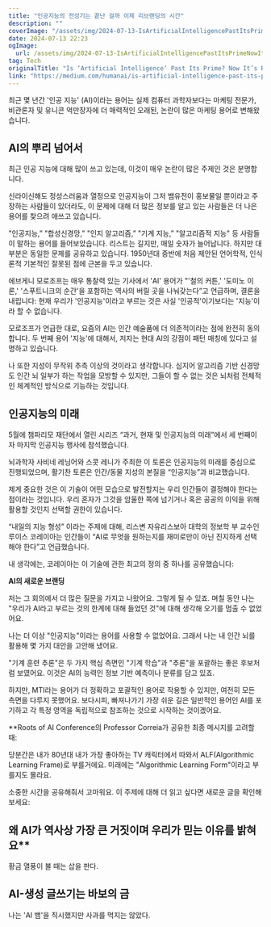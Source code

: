```yaml
---
title: "인공지능의 전성기는 끝난 걸까 이제 리브랜딩의 시간"
description: ""
coverImage: "/assets/img/2024-07-13-IsArtificialIntelligencePastItsPrimeNowItsRebrandingTime_0.png"
date: 2024-07-13 22:23
ogImage: 
  url: /assets/img/2024-07-13-IsArtificialIntelligencePastItsPrimeNowItsRebrandingTime_0.png
tag: Tech
originalTitle: "Is ‘Artificial Intelligence’ Past Its Prime? Now It’s Rebranding Time"
link: "https://medium.com/humanai/is-artificial-intelligence-past-its-prime-now-it-s-rebranding-time-5a1a39fcf6af"
---
```



최근 몇 년간 '인공 지능' (AI)이라는 용어는 실제 컴퓨터 과학자보다는 마케팅 전문가, 비관론자 및 유니콘 억만장자에 더 매력적인 오래된, 논란이 많은 마케팅 용어로 변해왔습니다.

## AI의 뿌리 넘어서

최근 인공 지능에 대해 많이 쓰고 있는데, 이것이 매우 논란이 많은 주제인 것은 분명합니다.

<div class="content-ad"></div>

신라이신해도 정성스러움과 열정으로 인공지능이 그저 뱀유전이 홍보물일 뿐이라고 주장하는 사람들이 있더라도, 이 문제에 대해 더 많은 정보를 알고 있는 사람들은 더 나은 용어를 찾으려 애쓰고 있습니다.

"인공지능,” "합성신경망,” "인지 알고리즘,” "기계 지능,” "알고리즘적 지능" 등 사람들이 말하는 용어를 들어보았습니다. 리스트는 길지만, 매일 숫자가 늘어납니다.
하지만 대부분은 동일한 문제를 공유하고 있습니다. 1950년대 중반에 처음 제안된 언어학적, 인식론적 기본적인 잘못된 점에 근본을 두고 있습니다.

에브게니 모로조프는 매우 통찰력 있는 기사에서 'AI' 용어가 "'철의 커튼,' '도미노 이론,' '스푸트니크의 순간'을 포함하는 역사의 버릴 곳을 나눠갖는다”고 언급하며, 결론을 내립니다: 현재 우리가 '인공지능'이라고 부르는 것은 사실 '인공적'이기보다는 '지능'이라 할 수 없습니다.

모로조프가 언급한 대로, 요즘의 AI는 인간 예술품에 더 의존적이라는 점에 완전히 동의합니다. 두 번째 용어 '지능'에 대해서, 저자는 현대 AI의 강점이 패턴 매칭에 있다고 설명하고 있습니다.

<div class="content-ad"></div>

나 또한 지성이 무작위 추측 이상의 것이라고 생각합니다. 심지어 알고리즘 기반 신경망도 인간 뇌 일부가 하는 작업을 모방할 수 있지만, 그들이 할 수 없는 것은 뇌처럼 전체적인 체계적인 방식으로 기능하는 것입니다.

## 인공지능의 미래

5월에 챔파리모 재단에서 열린 시리즈 “과거, 현재 및 인공지능의 미래”에서 세 번째이자 마지막 인공지능 행사에 참석했습니다.

뇌과학자 사비네 레닝어와 스콧 레니가 주최한 이 토론은 인공지능의 미래를 중심으로 진행되었으며, 활기찬 토론은 인간/동물 지성의 본질을 “인공지능”과 비교했습니다.

<div class="content-ad"></div>

제게 중요한 것은 이 기술이 어떤 모습으로 발전할지는 우리 인간들이 결정해야 한다는 점이라는 것입니다. 우리 혼자가 그것을 암울한 쪽에 넘기거나 혹은 공공의 이익을 위해 활용할 것인지 선택할 권한이 있습니다.

“내일의 지능 형성” 이라는 주제에 대해, 리스변 자유리스보아 대학의 정보학 부 교수인 루이스 코레이아는 인간들이 “AI로 무엇을 원하는지를 재미로만이 아닌 진지하게 선택해야 한다”고 언급했습니다.

내 생각에는, 코레이아는 이 기술에 관한 최고의 정의 중 하나를 공유했습니다:

**AI의 새로운 브랜딩**

<div class="content-ad"></div>

저는 그 회의에서 더 많은 질문을 가지고 나왔어요. 그렇게 될 수 있죠. 며칠 동안 나는 "우리가 AI라고 부르는 것의 한계에 대해 들었던 것"에 대해 생각해 오기를 멈출 수 없었어요.

나는 더 이상 "인공지능"이라는 용어를 사용할 수 없었어요. 그래서 나는 내 인간 뇌를 활용해 몇 가지 대안을 고안해 냈어요.

"기계 훈련 추론"은 두 가지 핵심 측면인 "기계 학습"과 "추론"을 포괄하는 좋은 후보처럼 보였어요. 이것은 AI의 능력인 정보 기반 예측이나 분류를 담고 있죠.

하지만, MTI라는 용어가 더 정확하고 포괄적인 용어로 작용할 수 있지만, 여전히 모든 측면을 다루지 못했어요. 보다시피, 빠져나가기 가장 쉬운 길은 일반적인 용어인 AI를 포기하고 각 특정 영역을 독립적으로 참조하는 것으로 시작하는 것이겠어요.

<div class="content-ad"></div>

**Roots of AI Conference의 Professor Correia가 공유한 최종 메시지를 고려할 때:

당분간은 내가 80년대 내가 가장 좋아하는 TV 캐릭터에서 따와서 ALF(Algorithmic Learning Frame)로 부를거에요. 미래에는 "Algorithmic Learning Form"이라고 부를지도 몰라요.

소중한 시간을 공유해줘서 고마워요. 이 주제에 대해 더 읽고 싶다면 새로운 글을 확인해보세요:

## 왜 AI가 역사상 가장 큰 거짓이며 우리가 믿는 이유를 밝혀요**

<div class="content-ad"></div>

황금 열풍이 불 때는 삽을 판다.

## AI-생성 글쓰기는 바보의 금

나는 'AI 뱀'을 직시했지만 사과를 먹지는 않았다.
